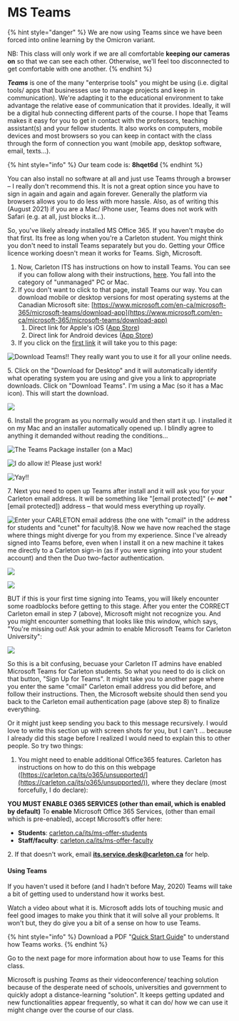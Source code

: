 # MS Teams

{% hint style="danger" %}
We are now using Teams since we have been forced into online learning by the Omicron variant.&#x20;

NB: This class will only work if we are all comfortable **keeping our cameras** **on** so that we can see each other. Otherwise, we'll feel too disconnected to get comfortable with one another.&#x20;
{% endhint %}

_**Teams**_ is one of the many "enterprise tools" you might be using (i.e. digital tools/ apps that businesses use to manage projects and keep in communication). We're adapting it to the educational environment to take advantage the relative ease of communication that it provides. Ideally, it will be a digital hub connecting different parts of the course. I hope that Teams makes it easy for you to get in contact with the professors, teaching assistant(s) and your fellow students. It also works on computers, mobile devices and most browsers so you can keep in contact with the class through the form of connection you want (mobile app, desktop software, email, texts...).

{% hint style="info" %}
Our team code is: **8hqet6d**
{% endhint %}

You can also install no software at all and just use Teams through a browser – I really don't recommend this. It is not a great option since you have to sign in again and again and again forever. Generally the platform via browsers allows you to do less with more hassle. Also, as of writing this (August 2021) if you are a Mac/ iPhone user, Teams does not work with Safari (e.g. at all, just blocks it...).

So, you've likely already installed MS Office 365. If you haven't maybe do that first. Its free as long when you're a Carleton student. You might think you don't need to install Teams separately but you do. Getting your Office licence working doesn't mean it works for Teams. Sigh, Microsoft.

1. Now, Carleton ITS has instructions on how to install Teams. You can see if you can follow along with their instructions, [here](https://carleton.ca/its/teams/download-app/). You fall into the category of "unmanaged" PC or Mac.
2. If you don't want to click to that page, install Teams our way. You can download mobile or desktop versions for most operating systems at the Canadian Microsoft site: [https://www.microsoft.com/en-ca/microsoft-365/microsoft-teams/download-app](https://www.microsoft.com/en-ca/microsoft-365/microsoft-teams/download-app)​
   1. Direct link for Apple's iOS ([App Store](https://itunes.apple.com/app/id1113153706))
   2. Direct link for Android devices ([App Store](https://play.google.com/store/apps/details?id=com.microsoft.teams))
3. If you click on the [first link](https://www.microsoft.com/en-ca/microsoft-365/microsoft-teams/download-app) it will take you to this page:

![Download Teams!! They really want you to use it for all your online needs.](https://gblobscdn.gitbook.com/assets%2F-M4yKpPlPdQosdDQEEYo%2F-M9P9uhKMtgnmfZGQwcH%2F-M9PCMgVjdDBfLnw5McG%2FScreen%20Shot%202020-06-09%20at%201.45.44%20PM.png?alt=media\&token=65164d99-795b-4190-aa30-306519389ecb)

5\. Click on the "Download for Desktop" and it will automatically identify what operating system you are using and give you a link to appropriate downloads. Click on "Download Teams". I'm using a Mac (so it has a Mac icon). This will start the download.

![](https://gblobscdn.gitbook.com/assets%2F-M4yKpPlPdQosdDQEEYo%2F-M9P9uhKMtgnmfZGQwcH%2F-M9PCv1ZQ0L0oi8gY\_oD%2FScreen%20Shot%202020-06-09%20at%201.53.43%20PM.png?alt=media\&token=4aaec444-98ec-4703-9e39-98895cb2f368)

6\. Install the program as you normally would and then start it up. I installed it on my Mac and an installer automatically opened up. I blindly agree to anything it demanded without reading the conditions...

![The Teams Package installer (on a Mac)](https://gblobscdn.gitbook.com/assets%2F-M4yKpPlPdQosdDQEEYo%2F-M9TnMhb2XlFL1iEqDnC%2F-M9TneE2ieOk8IycOSmC%2FScreen%20Shot%202020-06-10%20at%2011.06.27%20AM.png?alt=media\&token=e92709a1-fee7-47a5-8d30-7bce48fdc2b8)

![I do allow it! Please just work!](https://gblobscdn.gitbook.com/assets%2F-M4yKpPlPdQosdDQEEYo%2F-M9TnMhb2XlFL1iEqDnC%2F-M9Toep8U5Dg0vDj4lX2%2FScreen%20Shot%202020-06-10%20at%2011.07.08%20AM.png?alt=media\&token=d3d4ced8-64bf-41ae-a4a0-68a3278ca1b5)

![Yay!!](https://gblobscdn.gitbook.com/assets%2F-M4yKpPlPdQosdDQEEYo%2F-M9TnMhb2XlFL1iEqDnC%2F-M9To8urcAnXDA9qtv6j%2FScreen%20Shot%202020-06-10%20at%2011.07.13%20AM.png?alt=media\&token=9ecb0561-91a1-4fed-8e5a-4b6b7ed970d1)

7\. Next you need to open up Teams after install and it will ask you for your Carleton email address. It will be something like "\[email protected]" (_←_ _**not**_ "\[email protected]) address – that would mess everything up royally.

![Enter your CARLETON email address (the one with "cmail" in the address for students and "cunet" for faculty)8. Now we have now reached the stage where things might diverge for you from my experience. Since I've already signed into Teams before, even when I install it on a new machine it takes me directly to a Carleton sign-in (as if you were signing into your student account) and then the Duo two-factor authentication.](https://gblobscdn.gitbook.com/assets%2F-M4yKpPlPdQosdDQEEYo%2F-M9TnMhb2XlFL1iEqDnC%2F-M9TpONrt\_p5Sh2u4QS9%2FScreen%20Shot%202020-06-10%20at%2011.07.55%20AM.png?alt=media\&token=aae0cf08-6d7d-4257-8670-318c08ca4955)

![](https://gblobscdn.gitbook.com/assets%2F-M4yKpPlPdQosdDQEEYo%2F-M9TnMhb2XlFL1iEqDnC%2F-M9Tq8iB2Ij8HE7iKqoU%2FScreen%20Shot%202020-06-10%20at%2011.08.40%20AM.png?alt=media\&token=f520d4e7-b62f-4fa6-9bb6-7446db7d07d3)

![](https://gblobscdn.gitbook.com/assets%2F-M4yKpPlPdQosdDQEEYo%2F-M9TnMhb2XlFL1iEqDnC%2F-M9TqDxz8rd6abJ3Hh3T%2FScreen%20Shot%202020-06-10%20at%2011.09.10%20AM.png?alt=media\&token=0998cb61-9dd7-44a3-8923-5023fc9fb7d6)

BUT if this is your first time signing into Teams, you will likely encounter some roadblocks before getting to this stage. After you enter the CORRECT Carleton email in step 7 (above), Microsoft might not recognize you. And you might encounter something that looks like this window, which says, "You're missing out! Ask your admin to enable Microsoft Teams for Carleton University":

![](https://gblobscdn.gitbook.com/assets%2F-M4yKpPlPdQosdDQEEYo%2F-M9U\_c9AVbNutNXSCgxX%2F-M9YoaBbWs9\_y67tH7qM%2FScreen%20Shot%202020-06-11%20at%209.43.44%20AM%20copy.png?alt=media\&token=aaebeb2e-0e5b-4fa7-9e42-10c5a90e640c)

So this is a bit confusing, becuase your Carleton IT admins have enabled Microsoft Teams for Carleton students. So what you need to do is click on that button, "Sign Up for Teams". It might take you to another page where you enter the same "cmail" Carleton email address you did before, and follow their instructions. Then, the Microsoft website should then send you back to the Carleton email authentication page (above step 8) to finalize everything.

Or it might just keep sending you back to this message recursively. I would love to write this section up with screen shots for you, but I can't ... because I already did this stage before I realized I would need to explain this to other people. So try two things:

1. You might need to enable additional Office365 features. Carleton has instructions on how to do this on this webpage ([https://carleton.ca/its/o365/unsupported/](https://carleton.ca/its/o365/unsupported/)), where they declare (most forcefully, I do declare):

**YOU MUST ENABLE O365 SERVICES (other than email, which is enabled by default)** To **enable** Microsoft Office 365 Services, (other than email which is pre-enabled), accept Microsoft’s offer here:

* **Students**: [carleton.ca/its/ms-offer-students](https://carleton.ca/its/ms-offer-students)
* **Staff/faculty**: [carleton.ca/its/ms-offer-faculty](https://carleton.ca/its/ms-offer-faculty)

&#x20;  2\. If that doesn't work, email **its.service.desk@carleton.ca** for help.

#### Using Teams

If you haven't used it before (and I hadn't before May, 2020) Teams will take a bit of getting used to understand how it works best.

Watch a video about what it is. Microsoft adds lots of touching music and feel good images to make you think that it will solve all your problems. It won't but, they do give you a bit of a sense on how to use Teams.

{% hint style="info" %}
Download a PDF "[Quick Start Guide](https://edudownloads.azureedge.net/msdownloads/MicrosoftTeamsforEducation\_QuickGuide\_EN-US.pdf)" to understand how Teams works.
{% endhint %}

Go to the next page for more information about how to use Teams for this class.

Microsoft is pushing _Teams_ as their videoconference/ teaching solution because of the desperate need of schools, universities and government to quickly adopt a distance-learning "solution". It keeps getting updated and new functionalities appear frequently, so what it can do/ how we can use it might change over the course of our class.
